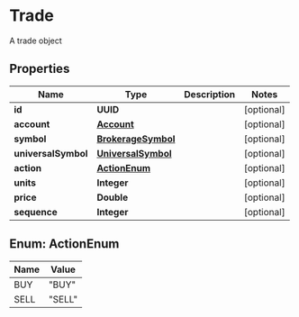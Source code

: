 

# Trade

A trade object

## Properties

| Name | Type | Description | Notes |
|------------ | ------------- | ------------- | -------------|
|**id** | **UUID** |  |  [optional] |
|**account** | [**Account**](Account.md) |  |  [optional] |
|**symbol** | [**BrokerageSymbol**](BrokerageSymbol.md) |  |  [optional] |
|**universalSymbol** | [**UniversalSymbol**](UniversalSymbol.md) |  |  [optional] |
|**action** | [**ActionEnum**](#ActionEnum) |  |  [optional] |
|**units** | **Integer** |  |  [optional] |
|**price** | **Double** |  |  [optional] |
|**sequence** | **Integer** |  |  [optional] |



## Enum: ActionEnum

| Name | Value |
|---- | -----|
| BUY | &quot;BUY&quot; |
| SELL | &quot;SELL&quot; |




